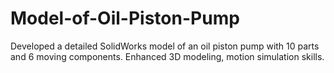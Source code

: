 # Model-of-Oil-Piston-Pump
Developed a detailed SolidWorks model of an oil piston pump with 10 parts and 6 moving components. Enhanced 3D modeling, motion simulation skills.
